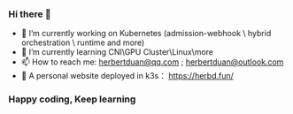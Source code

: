 ### Hi there 👋

- 🔭 I’m currently working on Kubernetes (admission-webhook \ hybrid orchestration \ runtime and more)
- 🌱 I’m currently learning CNI\GPU Cluster\Linux\more
- 📫 How to reach me: herbertduan@qq.com ; herbertduan@outlook.com
- 🧷 A personal website deployed in k3s： https://herbd.fun/

### Happy coding, Keep learning

<!--
**herb-duan/herb-duan** is a ✨ _special_ ✨ repository because its `README.md` (this file) appears on your GitHub profile.

Here are some ideas to get you started:

- 🔭 I’m currently working on ...
- 🌱 I’m currently learning ...
- 👯 I’m looking to collaborate on ...
- 🤔 I’m looking for help with ...
- 💬 Ask me about ...
- 📫 How to reach me: ...
- 😄 Pronouns: ...
- ⚡ Fun fact: ...
-->
